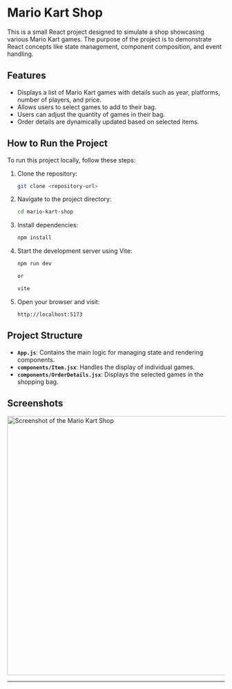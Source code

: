 # Mario Kart Shop

This is a small React project designed to simulate a shop showcasing various Mario Kart games. The purpose of the project is to demonstrate React concepts like state management, component composition, and event handling.

## Features

- Displays a list of Mario Kart games with details such as year, platforms, number of players, and price.
- Allows users to select games to add to their bag.
- Users can adjust the quantity of games in their bag.
- Order details are dynamically updated based on selected items.

## How to Run the Project

To run this project locally, follow these steps:

1. Clone the repository:
   ```bash
   git clone <repository-url>
   ```

2. Navigate to the project directory:
   ```bash
   cd mario-kart-shop
   ```

3. Install dependencies:
   ```bash
   npm install
   ```

4. Start the development server using Vite:
   ```bash
   npm run dev

   or
   
   vite
   ```

5. Open your browser and visit:
   ```
   http://localhost:5173
   ```

## Project Structure

- **`App.js`**: Contains the main logic for managing state and rendering components.
- **`components/Item.jsx`**: Handles the display of individual games.
- **`components/OrderDetails.jsx`**: Displays the selected games in the shopping bag.

## Screenshots

<img src="./assets/screenshot.png" alt="Screenshot of the Mario Kart Shop" width="600">

---



